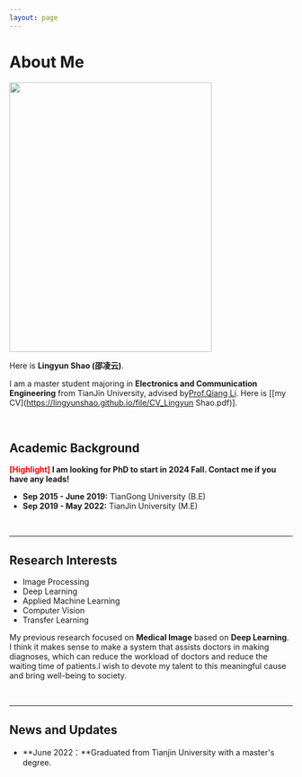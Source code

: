 ```yaml
---
layout: page
---
```


# About Me

<!-- <img src="https://caihanlin.com/caihanlin.jpg" class="floatpic" width="360" height="480"> -->
<img src="https://lingyunshao.github.io/images/shaw3.jpg" class="floatpic" width="360" height="480">

Here is **Lingyun Shao (邵凌云)**.

I am a master student majoring in **Electronics and Communication Engineering** from TianJin University, advised by[Prof.Qiang Li](http://faculty.tju.edu.cn/LiQiang/en/index.htm). Here is [[my CV](https://lingyunshao.github.io/file/CV_Lingyun Shao.pdf)].

<br>

## Academic Background

**<font color='red'>[Highlight]</font> I am looking for PhD to start in 2024 Fall. Contact me if you have any leads!**

- **Sep 2015 - June 2019:** TianGong University (B.E)
- **Sep 2019 - May 2022:** TianJin University (M.E)



<br>

---

## Research Interests

- Image Processing
- Deep Learning
- Applied Machine Learning
- Computer Vision
- Transfer Learning

My previous research focused on **Medical Image**  based on **Deep Learning**. I think it makes sense to make a system that assists doctors in making diagnoses, which can reduce the workload of doctors and reduce the waiting time of patients.I wish to devote my talent to this meaningful cause and bring well-being to society.

<br>

---

## News and Updates

- **June 2022：**Graduated from Tianjin University with a master's degree.

